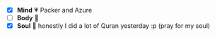 - [x] **Mind** :heartpulse: Packer and Azure 
- [ ] **Body** :dancer: 
- [x] **Soul** :pray: honestly I did a lot of Quran yesterday :p (pray for my soul) 

